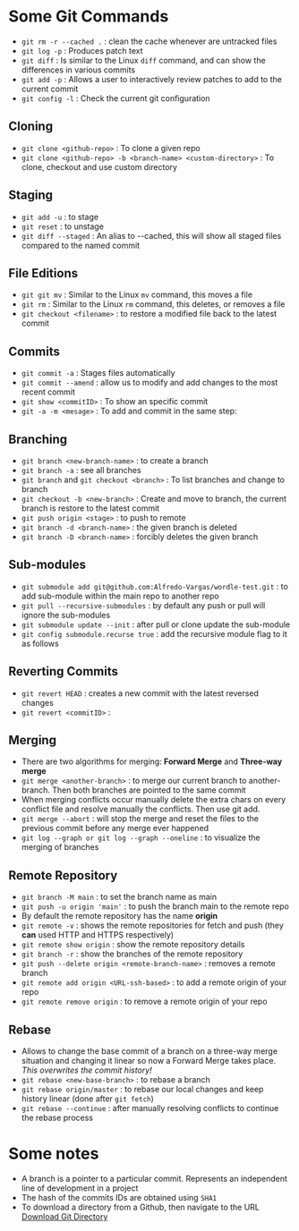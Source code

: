 # Some Git Commands
- `git rm -r --cached .` : clean the cache whenever are untracked files
- `git log -p` : Produces patch text
- `git diff` : Is similar to the Linux `diff` command, and can show the differences in various commits
- `git add -p` : Allows a user to interactively review patches to add to the current commit
- `git config -l` : Check the current git configuration

## Cloning
- `git clone <github-repo>` : To clone a given repo
- `git clone <github-repo> -b <branch-name> <custom-directory>` : To clone, checkout and use custom directory

## Staging
- `git add -u` : to stage 
- `git reset` : to unstage
- `git diff --staged` : An alias to --cached, this will show all staged files compared to the named commit

## File Editions
- `git git mv` : Similar to the Linux `mv` command, this moves a file
- `git rm` : Similar to the Linux `rm` command, this deletes, or removes a file
- `git checkout <filename>` : to restore a modified file back to the latest commit

## Commits
- `git commit -a` : Stages files automatically
- `git commit --amend` : allow us to modify and add changes to the most recent commit
- `git show <commitID>` : To show an specific commit
- `git -a -m <mesage>` : To add and commit in the same step:

## Branching
- `git branch <new-branch-name>` : to create a branch
- `git branch -a` : see all branches
- `git branch` and `git checkout <branch>` : To list branches and change to branch
- `git checkout -b <new-branch>` : Create and move to branch, the current branch is restore to the latest commit
- `git push origin <stage>` : to push to remote
- `git branch -d <branch-name>` : the given branch is deleted
- `git branch -D <branch-name>` : forcibly deletes the given branch

## Sub-modules
- `git submodule add git@github.com:Alfredo-Vargas/wordle-test.git` : to add sub-module within the main repo to another repo
- `git pull --recursive-submodules` : by default any push or pull will ignore the sub-modules
- `git submodule update --init` : after pull or clone update the sub-module 
- `git config submodule.recurse true` : add the recursive module flag to it as follows

## Reverting Commits
- `git revert HEAD` : creates a new commit with the latest reversed changes
- `git revert <commitID>` : 

## Merging
- There are two algorithms for merging: **Forward Merge** and **Three-way merge**
- `git merge <another-branch>` : to merge our current branch to another-branch. Then both branches are pointed to the same commit
- When merging conflicts occur manually delete the extra chars on every conflict file and resolve manually the conflicts. Then use git add.
- `git merge --abort` : will stop the merge and reset the files to the previous commit before any merge ever happened
- `git log --graph or git log --graph --oneline` : to visualize the merging of branches

## Remote Repository
- `git branch -M main` : to set the branch name as main
- `git push -u origin 'main'` : to push the branch main to the remote repo
- By default the remote repository has the name **origin**
- `git remote -v` : shows the remote repositories for fetch and push (they **can** used HTTP and HTTPS respectively)
- `git remote show origin` : show the remote repository details
- `git branch -r` : show the branches of the remote repository
- `git push --delete origin <remote-branch-name>` : removes a remote branch
- `git remote add origin <URL-ssh-based>` : to add a remote origin of your repo
- `git remote remove origin` : to remove a remote origin of your repo

## Rebase
- Allows to change the base commit of a branch on a three-way merge situation and changing it linear so now a Forward Merge takes place. _This overwrites the commit history!_
- `git rebase <new-base-branch>` : to rebase a branch
- `git rebase origin/master` : to rebase our local changes and keep history linear (done after `git fetch`)
- `git rebase --continue` : after manually resolving conflicts to continue the rebase process

# Some notes
- A branch is a pointer to a particular commit. Represents an independent line of development in a project
- The hash of the commits IDs are obtained using `SHA1`
- To download a directory from a Github, then navigate to the URL [Download Git Directory](https://downgit.github.io/-/home)
